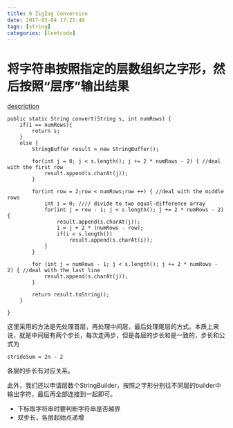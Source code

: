 ```yaml
---
title: 6 ZigZag Conversion
date: 2017-03-04 17:21:48
tags: [string]
categories: [leetcode]
---
```

# 将字符串按照指定的层数组织之字形，然后按照“层序”输出结果
<!--more-->
[description](https://leetcode.com/problems/zigzag-conversion/?tab=Description)

	public static String convert(String s, int numRows) {
		if(1 == numRows){
			return s;
		}
		else {
			StringBuffer result = new StringBuffer();
			
			for(int j = 0; j < s.length(); j += 2 * numRows - 2) { //deal with the first row
				result.append(s.charAt(j));
			}
			
			for(int row = 2;row < numRows;row ++) { //deal with the middle rows
				int i = 0; //// divide to two equal-difference array
				for(int j = row - 1; j < s.length(); j += 2 * numRows - 2) {
					result.append(s.charAt(j));
					i = j + 2 * (numRows - row);
					if(i < s.length())
						result.append(s.charAt(i));
				}
			}
			
			for (int j = numRows - 1; j < s.length(); j += 2 * numRows - 2) { //deal with the last line
				result.append(s.charAt(j));
			}
			
			return result.toString();
		}
		
	}
这里采用的方法是先处理首层，再处理中间层，最后处理尾层的方式。本质上来说，就是中间层有两个步长，每次走两步，但是各层的步长和是一致的，步长和公式为
	
	strideSum = 2n - 2
各层的步长有对应关系。

此外，我们还以申请层数个StringBuilder，按照之字形分别往不同层的builder中输出字符，最后再全部连接到一起即可。

* 下标取字符串时要判断字符串是否越界
* 双步长，各层起始点递增

